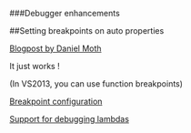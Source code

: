 ﻿###Debugger enhancements

##Setting breakpoints on auto properties

[Blogpost by Daniel Moth](http://blogs.msdn.com/b/visualstudioalm/archive/2014/11/14/set-breakpoints-on-auto-implemented-properties-with-visual-studio-2015.aspx)

It just works !

(In VS2013, you can use function breakpoints)

[Breakpoint configuration](http://blogs.msdn.com/b/visualstudioalm/archive/2014/10/06/new-breakpoint-configuration-experience.aspx)


[Support for debugging lambdas](http://blogs.msdn.com/b/visualstudioalm/archive/2014/11/12/support-for-debugging-lambda-expressions-with-visual-studio-2015.aspx)

